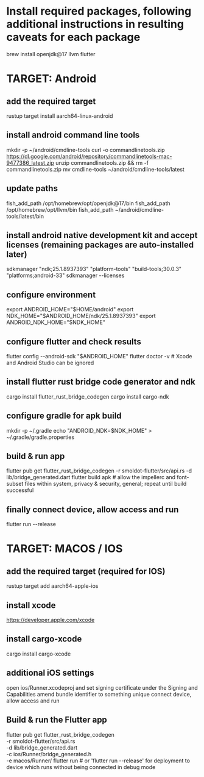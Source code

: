 # Install required packages, following additional instructions in resulting caveats for each package
brew install openjdk@17 llvm flutter

# TARGET: Android
## add the required target
rustup target install aarch64-linux-android

## install android command line tools
mkdir -p ~/android/cmdline-tools
curl -o commandlinetools.zip https://dl.google.com/android/repository/commandlinetools-mac-9477386_latest.zip
unzip commandlinetools.zip && rm -f commandlinetools.zip
mv cmdline-tools ~/android/cmdline-tools/latest

## update paths
fish_add_path /opt/homebrew/opt/openjdk@17/bin
fish_add_path /opt/homebrew/opt/llvm/bin
fish_add_path ~/android/cmdline-tools/latest/bin

## install android native development kit and accept licenses (remaining packages are auto-installed later)
sdkmanager "ndk;25.1.8937393" "platform-tools" "build-tools;30.0.3" "platforms;android-33"
sdkmanager --licenses

## configure environment
export ANDROID_HOME="$HOME/android"
export NDK_HOME="$ANDROID_HOME/ndk/25.1.8937393"
export ANDROID_NDK_HOME="$NDK_HOME"

## configure flutter and check results
flutter config --android-sdk "$ANDROID_HOME"
flutter doctor -v # Xcode and Android Studio can be ignored

## install flutter rust bridge code generator and ndk
cargo install flutter_rust_bridge_codegen
cargo install cargo-ndk

## configure gradle for apk build
mkdir -p ~/.gradle
echo "ANDROID_NDK=$NDK_HOME" > ~/.gradle/gradle.properties

## build & run app
flutter pub get
flutter_rust_bridge_codegen -r smoldot-flutter/src/api.rs -d lib/bridge_generated.dart
flutter build apk # allow the impellerc and font-subset files within system, privacy & security, general; repeat until build successful

## finally connect device, allow access and run
flutter run --release

# TARGET: MACOS / IOS
## add the required target (required for IOS)
rustup target add aarch64-apple-ios

## install xcode 
https://developer.apple.com/xcode

## install cargo-xcode 
cargo install cargo-xcode

## additional iOS settings
open ios/Runner.xcodeproj and set signing certificate under the Signing and Capabilities
amend bundle identifier to something unique
connect device, allow access and run

## Build & run the Flutter app
flutter pub get
flutter_rust_bridge_codegen \
    -r smoldot-flutter/src/api.rs \
    -d lib/bridge_generated.dart \
    -c ios/Runner/bridge_generated.h \
    -e macos/Runner/
flutter run # or 'flutter run --release' for deployment to device which runs without being connected in debug mode

